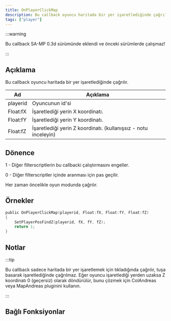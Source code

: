 ```yaml
---
title: OnPlayerClickMap
description: Bu callback oyuncu haritada bir yer işaretlediğinde çağrılır.
tags: ["player"]
---
```


:::warning

Bu callback SA-MP 0.3d sürümünde eklendi ve önceki sürümlerde çalışmaz!

:::

## Açıklama

Bu callback oyuncu haritada bir yer işaretlediğinde çağrılır.

| Ad       | Açıklama                                                        |
| -------- | --------------------------------------------------------------- |
| playerid | Oyuncunun id'si                                                 |
| Float:fX | İşaretlediği yerin X koordinatı.                                |
| Float:fY | İşaretlediği yerin Y koordinatı.                                |
| Float:fZ | İşaretlediği yerin Z koordinatı. (kullanışsız - notu inceleyin) |

## Dönence

1 - Diğer filterscriptlerin bu callbacki çalıştırmasını engeller.

0 - Diğer filterscriptler içinde aranması için pas geçilir.

Her zaman öncelikle oyun modunda çağrılır.

## Örnekler

```c
public OnPlayerClickMap(playerid, Float:fX, Float:fY, Float:fZ)
{
    SetPlayerPosFindZ(playerid, fX, fY, fZ);
    return 1;
}
```

## Notlar

:::tip

Bu callback sadece haritada bir yer işaretlemek için tıkladığında çağrılır, tuşa basarak işaretlediğinde çağrılmaz. Eğer oyuncu işaretlediği yerden uzaksa Z koordinatı 0 (geçersiz) olarak döndürülür, bunu çözmek için ColAndreas veya MapAndreas pluginini kullanın.

:::

## Bağlı Fonksiyonlar
